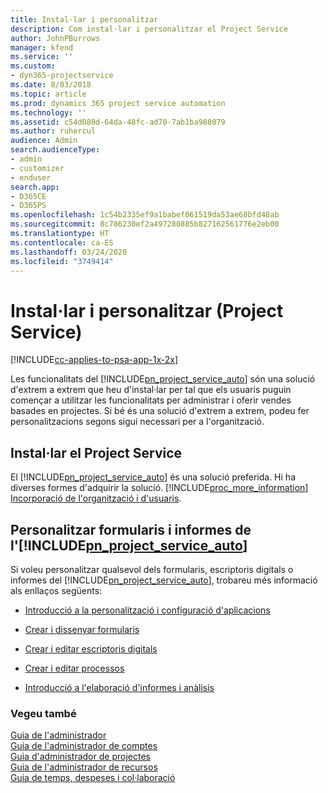 ```yaml
---
title: Instal·lar i personalitzar
description: Com instal·lar i personalitzar el Project Service
author: JohnPBurrows
manager: kfend
ms.service: ''
ms.custom:
- dyn365-projectservice
ms.date: 8/03/2018
ms.topic: article
ms.prod: dynamics 365 project service automation
ms.technology: ''
ms.assetid: c54d080d-64da-48fc-ad70-7ab1ba988079
ms.author: ruhercul
audience: Admin
search.audienceType:
- admin
- customizer
- enduser
search.app:
- D365CE
- D365PS
ms.openlocfilehash: 1c54b2335ef9a1babef061519da53ae68bfd48ab
ms.sourcegitcommit: 8c786230ef2a497280885b827162561776e2eb00
ms.translationtype: HT
ms.contentlocale: ca-ES
ms.lasthandoff: 03/24/2020
ms.locfileid: "3749414"
---
```

# <a name="install-and-customize-project-service"></a>Instal·lar i personalitzar (Project Service)

[!INCLUDE[cc-applies-to-psa-app-1x-2x](../includes/cc-applies-to-psa-app-1x-2x.md)]

Les funcionalitats del [!INCLUDE[pn_project_service_auto](../includes/pn-project-service-auto.md)] són una solució d'extrem a extrem que heu d'instal·lar per tal que els usuaris puguin començar a utilitzar les funcionalitats per administrar i oferir vendes basades en projectes. Si bé és una solució d'extrem a extrem, podeu fer personalitzacions segons sigui necessari per a l'organització.  
<!-- TODO: I expect to find the information on how to get and install this here. Please find that and add it here. Same for Project Service.--> 
  
## <a name="install-project-service"></a>Instal·lar el Project Service  
 El [!INCLUDE[pn_project_service_auto](../includes/pn-project-service-auto.md)] és una solució preferida. Hi ha diverses formes d'adquirir la solució. [!INCLUDE[proc_more_information](../includes/proc-more-information.md)] [Incorporació de l'organització i d'usuaris](../admin/onboard-your-organization-and-users-to-dynamics-365-online.md).  
  
## <a name="customize-pn_project_service_auto-forms-and-reports"></a>Personalitzar formularis i informes de l'[!INCLUDE[pn_project_service_auto](../includes/pn-project-service-auto.md)]  
 Si voleu personalitzar qualsevol dels formularis, escriptoris digitals o informes del [!INCLUDE[pn_project_service_auto](../includes/pn-project-service-auto.md)], trobareu més informació als enllaços següents:  
  
- [Introducció a la personalització i configuració d'aplicacions](../customize/getting-started-customization.md)  
  
- [Crear i dissenyar formularis](../customize/create-design-forms.md)  
  
- [Crear i editar escriptoris digitals](../customize/create-edit-dashboards.md)  
  
- [Crear i editar processos](../customize/guide-staff-through-common-tasks-processes.md)  
  
- [Introducció a l'elaboració d'informes i anàlisis](../analytics/reporting-analytics-with-dynamics-365.md)  
  
### <a name="see-also"></a>Vegeu també  
 [Guia de l'administrador](../project-service/admin-guide.md)   
 [Guia de l'administrador de comptes](../project-service/account-manager-guide.md)   
 [Guia d'administrador de projectes](../project-service/project-manager-guide.md)   
 [Guia de l'administrador de recursos](../project-service/resource-manager-guide.md)   
 [Guia de temps, despeses i col·laboració](../project-service/time-expense-collaboration-guide.md)
